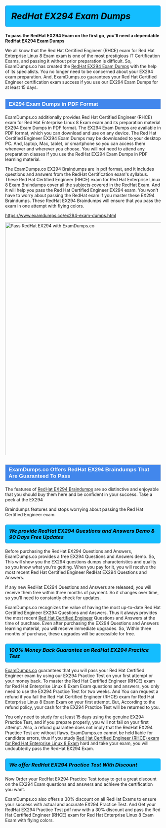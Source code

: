 <h1>                <strong><span style="display: block; color: #000000; background: #14BDFF; border: 0.5px solid #AED6F1; border-left: 3px solid #3498DB; padding: .6em; border-radius: 6px;">                     <em>RedHat EX294 <span class="exam_variation">Exam Dumps</span> </em>                </span></strong>            </h1>                        <p><strong>To pass the RedHat EX294 Exam on the first go, you'll need a dependable RedHat EX294 <span class="exam_variation">Exam Dumps</span></strong></p>                        <p>We all know that the Red Hat Certified Engineer (RHCE) exam for Red Hat Enterprise Linux 8 Exam exam is one of the most prestigious IT Certification Exams,             and passing it without prior preparation is difficult. So, ExamDumps.co has created the <a href="https://www.examdumps.co/ex294-exam-dumps.html">RedHat EX294 <span class="exam_variation">Exam Dumps</span></a> with the help of its specialists.             You no longer need to be concerned about your EX294 exam preparation. And, ExamDumps.co guarantees your Red Hat Certified Engineer certification             exam success if you use our EX294 <span class="exam_variation">Exam Dumps</span> for at least 15 days.</p>                        <h2 style="background: #4287ec; border: 1px solid #cccccc; padding: 5px 10px;">                <span style="color: #ffffff;">                    <span style="font-size: 11pt;">                        <span style="line-height: normal;">                            <span style="font-family: Calibri,sans-serif;">                                <strong>                                    <span style="font-size: 13.0pt;">EX294 <span class="exam_variation">Exam Dumps</span> in PDF Format</span>                                </strong>                            </span>                        </span>                    </span>                </span>            </h2>                        <p>ExamDumps.co additionally provides Red Hat Certified Engineer (RHCE) exam for Red Hat Enterprise Linux 8 Exam exam and its preparation material EX294 <span class="exam_variation">Exam Dumps</span> in PDF format.             The EX294 <span class="exam_variation">Exam Dumps</span> are available in PDF format, which you can download and use on any device. The Red Hat Certified Engineer EX294 <span class="exam_variation">Exam Dumps</span> may be downloaded             to your desktop PC. And, laptop, Mac, tablet, or smartphone so you can access them whenever and wherever you choose. You will not need to attend any preparation classes if you use             the RedHat EX294 <span class="exam_variation">Exam Dumps</span> in PDF learning material. </p>                        <p>The ExamDumps.co EX294 <span class="exam_variation2">Braindumps</span> are in pdf format, and  it includes questions and answers from the RedHat Certification exam's syllabus. These             Red Hat Certified Engineer (RHCE) exam for Red Hat Enterprise Linux 8 Exam <span class="exam_variation2">Braindumps</span> cover all the subjects covered in the RedHat Exam. And it will help you pass the             Red Hat Certified Engineer EX294 exam. You won't have to worry about passing the RedHat exam if you master these EX294 <span class="exam_variation2">Braindumps</span>.             These RedHat EX294 <span class="exam_variation2">Braindumps</span> will ensure that you pass the exam in one attempt with flying colors.</p>                        <p><a href="https://www.examdumps.co/ex294-exam-dumps.html">https://www.examdumps.co/ex294-exam-dumps.html</a></p>                        <p><a href="https://www.examdumps.co/"><img src="https://www.examdumps.co//images/banners/big-sale-20-percent-discount-offer-examdumps.jpg" class="postImage" alt="Pass RedHat EX294 with ExamDumps.co" width="750"></a></p>                            <h2 style="background: #4287ec; border: 1px solid #cccccc; padding: 5px 10px;">                <span style="color: #ffffff;">                    <span style="font-size: 11pt;">                        <span style="line-height: normal;">                            <span style="font-family: Calibri,sans-serif;">                                <strong>                                    <span style="font-size: 13.0pt;">ExamDumps.co Offers RedHat EX294 <span class="exam_variation2">Braindumps</span> That Are Guaranteed To Pass</span>                                </strong>                            </span>                        </span>                    </span>                </span>            </h2>                        <p>The features of <a href="https://www.examdumps.co/redhat-exam-dumps.html">RedHat EX294 <span class="exam_variation2">Braindumps</span></a> are so distinctive and enjoyable that you should buy them here and be confident in your success. Take a peek at the EX294</p>            <p> <span class="exam_variation2">Braindumps</span> features and stops worrying about passing the Red Hat Certified Engineer exam.</p>                        <h3>                <strong>                    <span style="display: block; color: #000000; background: #14BDFF; border: 0.5px solid #AED6F1; border-left: 3px solid #3498DB; padding: .6em; border-radius: 6px;">                        <em>We provide RedHat EX294 <span class="exam_variation3">Questions and Answers</span> Demo &amp; 90 Days Free Updates</em>                    </span>                </strong>            </h3>                        <p>Before purchasing the RedHat EX294 <span class="exam_variation3">Questions and Answers</span>, ExamDumps.co provides a free EX294 <span class="exam_variation3">Questions and Answers</span> demo. So, This will show you the EX294 questions dumps             characteristics and quality so you know what you're getting. When you pay for it, you will receive the most recent             Red Hat Certified Engineer RedHat EX294 <span class="exam_variation3">Questions and Answers</span>.</p>                        <p>If any new RedHat EX294 <span class="exam_variation3">Questions and Answers</span> are released, you will receive them free within three months of payment.             So it changes over time, so you'll need to constantly check for updates.</p>                        <p>ExamDumps.co recognizes the value of having the most up-to-date Red Hat Certified Engineer EX294 <span class="exam_variation3">Questions and Answers</span>. Thus it always provides the most recent             <a href="https://www.examdumps.co/rhce-exam-dumps.html">Red Hat Certified Engineer</a> <span class="exam_variation3">Questions and Answers</span> at the time of purchase. Even after purchasing the EX294 <span class="exam_variation3">Questions and Answers</span> learning material, you will receive immediate upgrades.             So, Within three months of purchase, these upgrades will be accessible for free.</p>                        <h3>                <strong>                    <span style="display: block; color: #000000; background: #14BDFF; border: 0.5px solid #AED6F1; border-left: 3px solid #3498DB; padding: .6em; border-radius: 6px;">                        <em>100% Money Back Guarantee on RedHat EX294 <span class="exam_variation4">Practice Test</span></em>                    </span>                </strong>            </h3>                        <p><a href="https://www.examdumps.co/">ExamDumps.co</a> guarantees that you will pass your Red Hat Certified Engineer exam by using our EX294 <span class="exam_variation4">Practice Test</span> on your first attempt or your money back.             To master the Red Hat Certified Engineer (RHCE) exam for Red Hat Enterprise Linux 8 Exam Exam questions and answers, you only need to use the EX294 <span class="exam_variation4">Practice Test</span> for             two weeks. And You can request a refund if you fail the Red Hat Certified Engineer (RHCE) exam for Red Hat Enterprise Linux 8 Exam Exam on your first attempt. But, According to the refund policy, your cash             for the EX294 <span class="exam_variation4">Practice Test</span> will be returned to you.</p>                        <p>You only need to study for at least 15 days using the genuine EX294 <span class="exam_variation4">Practice Test</span>, and if you prepare properly, you will not fail on your first attempt.             Also, a refund guarantee does not imply that the RedHat EX294 <span class="exam_variation4">Practice Test</span> are without flaws. ExamDumps.co cannot be held liable for candidate errors,             thus if you study <a href="https://www.examdumps.co/ex294-exam-dumps.html">Red Hat Certified Engineer (RHCE) exam for Red Hat Enterprise Linux 8 Exam</a> hard and take your exam, you will undoubtedly pass the RedHat EX294 Exam. </p>                        <h3>                <strong>                    <span style="display: block; color: #000000; background: #14BDFF; border: 0.5px solid #AED6F1; border-left: 3px solid #3498DB; padding: .6em; border-radius: 6px;">                        <em>We offer RedHat EX294 <span class="exam_variation4">Practice Test</span> With Discount</em>                    </span>                </strong>            </h3>                        <p>Now Order your RedHat EX294 <span class="exam_variation4">Practice Test</span> today to get a great discount on the EX294 Exam questions and answers and achieve the certification you want.</p>                        <p>ExamDumps.co also offers a 30% discount on all RedHat Exams to ensure your success with actual and accurate EX294 <span class="exam_variation4">Practice Test</span>. And Get your RedHat EX294 <span class="exam_variation4">Practice Test</span>             pdf now with a 30% discount and pass the Red Hat Certified Engineer (RHCE) exam for Red Hat Enterprise Linux 8 Exam Exam with flying colors.</p>                    
